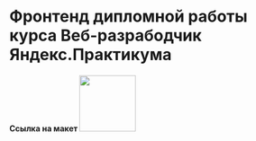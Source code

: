 # Фронтенд дипломной работы курса Веб-разрабодчик Яндекс.Практикума

#### Ссылка на макет [<img src="https://designpixels.nl/wp-content/uploads/2022/11/Figma.png" width="100"/>](https://www.figma.com/file/6FMWkB94wE7KTkcCgUXtnC/Дипломный-проект?type=design&node-id=1-3198&mode=design&t=w1vKZNJObFPdWkdB-0)

